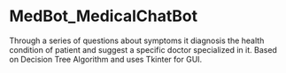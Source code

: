 # MedBot_MedicalChatBot

Through a series of questions about symptoms it diagnosis the health condition of patient and suggest a specific doctor specialized in it.
Based on Decision Tree Algorithm and uses Tkinter for GUI.
